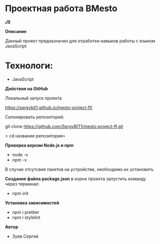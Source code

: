 # Проектная работа ВMesto

***JS***

**Описание**

Данный проект предназначен для отработки навыков работы с языком JavaScript

# Технологи:

- JavaScript

**Действия на GitHub**

Локальный запуск проекта

https://sergybit1.github.io/mesto-project-ff/

Склонировать репозиторий:

git clone https://github.com/SergyBIT1/mesto-project-ff.git

< cd название репозитория>

**Проверка версии Node.js и npm**

- node -v
- npm -v

В случае отсутсвия пакетов на устройстве, необходимо их установить

**Создание файла package.json**
в корне проекта запустить команду через терминал

- npm init

**Установка зависимостей**

- npm i prettier
- npm i stylelint

**Автор**

- Зуев Сергей